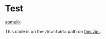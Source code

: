 Test
====

[somelik](/doc)

<div itemtype="http://mosai.org/parcel" itemscope="itemscope">
	This code is on the
	<code itemprop="lib">/blablabla</code> path on
	<a itemprop="archive"
	   href="https://github.com/alganet/testing/archive/master.zip">
	   this zip
	</a>.
</div>
<meta property=":about" content="A Collection of POSIX Shell Tools" />

<div xmlns="http://www.w3.org/1999/xhtml"
  prefix="
    : http://mosai.org/ns/part#
    rdf: http://www.w3.org/1999/02/22-rdf-syntax-ns#
    rdfs: http://www.w3.org/2000/01/rdf-schema#"
  >
  <div typeof="rdfs:Resource" about="http://mosai.org/ns/mosai/workshop">
    <div property=":about" content="A Collection of POSIX Shell Tools"></div>
    <div rel=":dependsOn" resource="http://mosai.org/ns/mosai/trix"></div>
    <div rel=":dependsOn" resource="http://mosai.org/ns/mosai/posit"></div>
    <div rel=":dependsOn">
      <div typeof="rdfs:Resource" about="http://mosai.org/ns/mosai/answer">
        <div property=":about" content="An Interactive POSIX Shell Command Line Interface"></div>
        <div rel=":dependsOn" resource="http://mosai.org/ns/mosai/common"></div>
        <div rel=":dependsOn" resource="http://mosai.org/ns/mosai/dispatch"></div>
      </div>
    </div>
    <div rel=":dependsOn" resource="http://mosai.org/ns/mosai/depur"></div>
  </div>
  <div typeof="rdfs:Resource" about="http://mosai.org/ns/mosai/common">
    <div property=":about" content="Common Compatibility Settings for Portable Shell Scripts"></div>
    <div rel=":library">
      <div typeof=":ShellScript" about="http://rdf-translator.appspot.com/lib/common.sh">
      </div>
    </div>
  </div>
</div>
